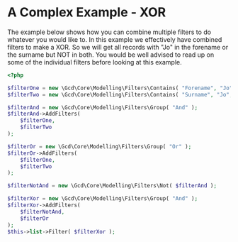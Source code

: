 A Complex Example - XOR
===

The example below shows how you can combine multiple filters to do whatever you would like to.
In this example we effectively have combined filters to make a XOR. So we will get all records with "Jo" in the forename
or the surname but NOT in both. You would be well advised to read up on some of the individual filters before looking
at this example.

```php
<?php

$filterOne = new \Gcd\Core\Modelling\Filters\Contains( "Forename", "Jo", true );
$filterTwo = new \Gcd\Core\Modelling\Filters\Contains( "Surname", "Jo", true );

$filterAnd = new \Gcd\Core\Modelling\Filters\Group( "And" );
$filterAnd->AddFilters(
	$filterOne,
	$filterTwo
);

$filterOr = new \Gcd\Core\Modelling\Filters\Group( "Or" );
$filterOr->AddFilters(
	$filterOne,
	$filterTwo
);

$filterNotAnd = new \Gcd\Core\Modelling\Filters\Not( $filterAnd );

$filterXor = new \Gcd\Core\Modelling\Filters\Group( "And" );
$filterXor->AddFilters(
	$filterNotAnd,
	$filterOr
);
$this->list->Filter( $filterXor );

```
